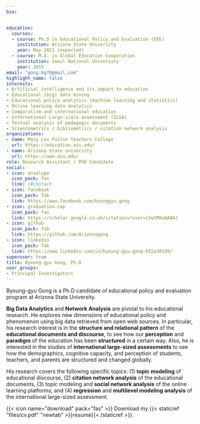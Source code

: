 ```yaml
---
bio:


education:
  courses:
  - course: Ph.D in Educational Policy and Evaluation (EPE)
    institution: Arizona State University
    year: May 2021 (expected)
  - course: M.A. in Global Education Cooperation
    institution: Seoul National University
    year: 2015
email: "gong.bg7@gmail.com"
highlight_name: false
interests:
- Artificial intelligence and its impact to education
- Educational (big) data mining
- Educational policy analytics (machine learning and statistics)
- Online learning data analytics 
- Comparative and international education
- International Large-scale assessment (ILSA)
- Textual analysis of pedagogic documents
- Scientometrics / bibliometrics / citation network analysis
organizations:
- name: Mary Lou Fulton Teachers College
  url: https://education.asu.edu/
- name: Arizona State university
  url: https://www.asu.edu/
role: Research Assistant / PhD Candidate
social:
- icon: envelope
  icon_pack: fas
  link: /#contact
- icon: facebook
  icon_pack: fab
  link: https://www.facebook.com/byunggyu.gong
- icon: graduation-cap
  icon_pack: fas
  link: https://scholar.google.co.uk/citations?user=sIwtMXoAAAAJ
- icon: github
  icon_pack: fab
  link: https://github.com/Arizonagong
- icon: linkedin
  icon_pack: fab
  link: https://www.linkedin.com/in/byoung-gyu-gong-b52a30199/
superuser: true
title: Byoung-gyu Gong, Ph.D
user_groups: 
- Principal Investigators
---
```


Byoung-gyu Gong is a Ph.D candidate of educational policy and evaluation program at Arizona State University. 

**Big Data Analytics** and **Network Analysis** are pivotal to his educational research. He explores new dimensions of educational policy and phenomenon using big data retrieved from open web sources. In particular, his research interest is in the **structure and relational pattern** of the **educational documents and discourse**, to see how our **perception** and **paradigm** of the education has been **structured** in a certain way. Also, he is interested in the studies of **international large-sized assessments** to see how the demographics, cognitive capacity, and perception of students, teachers, and parents are structured and changed globally. 

His research covers the following specific topics: (1) **topic modeling** of educational discourse, (2) **citation network analysis** of the educational documents, (3) topic modeling and **social network analysis** of the online learning platforms, and (4) **regression** and **multilevel modeling analysis** of the international large-sized assessment. 

{{< icon name="download" pack="fas" >}} Download my {{< staticref  "files/cv.pdf" "newtab" >}}resumé{{< /staticref >}}.
